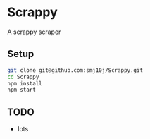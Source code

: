 Scrappy
=======

A scrappy scraper



Setup
-----

```bash
git clone git@github.com:smj10j/Scrappy.git
cd Scrappy
npm install
npm start
```



TODO
----

- lots
